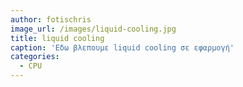 ```yaml
---
author: fotischris
image_url: /images/liquid-cooling.jpg
title: liquid cooling
caption: 'Εδω βλεπουμε liquid cooling σε εφαρμογή'
categories:
  - CPU
---
```

